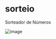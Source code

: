 # sorteio
Sorteador de Números


![image](https://github.com/user-attachments/assets/5fba01bb-1917-42e7-bc93-3416bad8559e)

